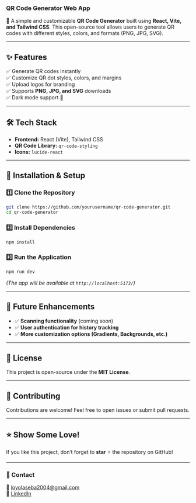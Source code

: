 ### **QR Code Generator Web App**  

🚀 A simple and customizable **QR Code Generator** built using **React, Vite, and Tailwind CSS**. This open-source tool allows users to generate QR codes with different styles, colors, and formats (PNG, JPG, SVG).  

---

## **✨ Features**  
✅ Generate QR codes instantly  
✅ Customize QR dot styles, colors, and margins  
✅ Upload logos for branding  
✅ Supports **PNG, JPG, and SVG** downloads  
✅ Dark mode support 🌙  

---

## **🛠 Tech Stack**  
- **Frontend:** React (Vite), Tailwind CSS  
- **QR Code Library:** `qr-code-styling`  
- **Icons:** `lucide-react`  

---

## **🚀 Installation & Setup**  

### **1️⃣ Clone the Repository**  
```bash
git clone https://github.com/yourusername/qr-code-generator.git
cd qr-code-generator
```

### **2️⃣ Install Dependencies**  
```bash
npm install
```

### **3️⃣ Run the Application**  
```bash
npm run dev
```
_(The app will be available at `http://localhost:5173/`)_

---

## **🔮 Future Enhancements**  
- ✅ **Scanning functionality** (coming soon)  
- ✅ **User authentication for history tracking**  
- ✅ **More customization options (Gradients, Backgrounds, etc.)**  

---

## **📜 License**  
This project is open-source under the **MIT License**.  

---

## **🤝 Contributing**  
Contributions are welcome! Feel free to open issues or submit pull requests.  

---

## **⭐ Show Some Love!**  
If you like this project, don’t forget to **star** ⭐ the repository on GitHub!  

---

### **📩 Contact**  
📧 loyolaseba2004@gmail.com  
🔗 [LinkedIn](https://www.linkedin.com/in/loyola-seba/)
